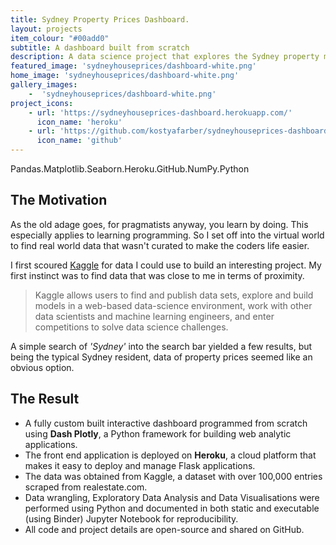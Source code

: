```yaml
---
title: Sydney Property Prices Dashboard.
layout: projects
item_colour: "#00add0"
subtitle: A dashboard built from scratch
description: A data science project that explores the Sydney property market across different suburbs using a dataset from Kaggle.
featured_image: 'sydneyhouseprices/dashboard-white.png'
home_image: 'sydneyhouseprices/dashboard-white.png'
gallery_images: 
    -  'sydneyhouseprices/dashboard-white.png'
project_icons:
    - url: 'https://sydneyhouseprices-dashboard.herokuapp.com/'
      icon_name: 'heroku'
    - url: 'https://github.com/kostyafarber/sydneyhouseprices-dashboard'
      icon_name: 'github'
---
```


<div class=technologies>
Pandas.Matplotlib.Seaborn.Heroku.GitHub.NumPy.Python
</div>

## The Motivation

As the old adage goes, for pragmatists anyway, you learn by doing. This especially applies to learning programming. 
So I set off into the virtual world to find real world data that wasn't curated to make the coders life easier. 

I first scoured [Kaggle](https://www.kaggle.com/) for data I could use to build an interesting project. My first instinct
was to find data that was close to me in terms of proximity.  

>Kaggle allows users to find and publish data sets, explore and build models in a web-based data-science environment, work with other data scientists and machine learning engineers, and enter competitions to solve data science challenges.

A simple search of *'Sydney'* into the search bar yielded 
a few results, but being the typical Sydney resident, data of property prices seemed like an obvious option.

## The Result
- A fully custom built interactive dashboard programmed from scratch using **Dash Plotly**, a Python framework for building web analytic applications. 
- The front end application is deployed on **Heroku**, a cloud platform that makes it easy to deploy and manage Flask applications. 
- The data was obtained from Kaggle, a dataset with over 100,000 entries scraped from realestate.com.
- Data wrangling, Exploratory Data Analysis and Data Visualisations were performed using Python and documented in both static and executable (using Binder) Jupyter Notebook for reproducibility.
- All code and project details are open-source and shared on GitHub. 
